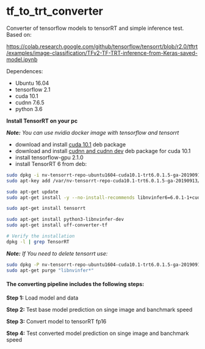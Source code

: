 # tf_to_trt_converter
Converter of tensorflow models to tensorRT and simple inference test. Based on:

https://colab.research.google.com/github/tensorflow/tensorrt/blob/r2.0/tftrt/examples/image-classification/TFv2-TF-TRT-inference-from-Keras-saved-model.ipynb

Dependences:
- Ubuntu 16.04
- tensorflow 2.1
- cuda 10.1
- cudnn 7.6.5
- python 3.6

**Install TensorRT on your pc**

_**Note:** You can use nvidia docker image with tensorflow and tensorrt_

- download and install [cuda 10.1](https://developer.nvidia.com/cuda-10.1-download-archive-base) deb package
- download and install [cudnn and cudnn dev](https://developer.nvidia.com/cudnn) deb package for cuda 10.1
- install tensorflow-gpu 2.1.0
- install TensorRT 6 from deb:
```bash
sudo dpkg -i nv-tensorrt-repo-ubuntu1604-cuda10.1-trt6.0.1.5-ga-20190913_1-1_amd64.deb
sudo apt-key add /var/nv-tensorrt-repo-cuda10.1-trt6.0.1.5-ga-20190913/7fa2af80.pub

sudo apt-get update
sudo apt-get install -y --no-install-recommends libnvinfer6=6.0.1-1+cuda10.1 libnvinfer-dev=6.0.1-1+cuda10.1

sudo apt-get install tensorrt

sudo apt-get install python3-libnvinfer-dev
sudo apt-get install uff-converter-tf

# Verify the installation
dpkg -l | grep TensorRT
```

_**Note:** If You need to delete tensorrt use:_
```bash
sudo dpkg -P nv-tensorrt-repo-ubuntu1604-cuda10.1-trt6.0.1.5-ga-20190913
sudo apt-get purge "libnvinfer*"
```
#### The converting pipeline includes the following steps:

**Step 1:** Load model and data
 
**Step 2:** Test base model prediction on singe image and banchmark speed

**Step 3:** Convert model to tensorRT fp16

**Step 4:** Test converted model prediction on singe image and banchmark speed

